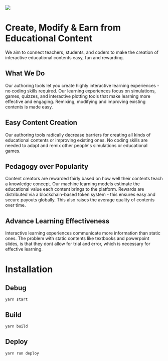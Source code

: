 ![](https://travis-ci.org/OasysFoundation/Oasys-Toolbox-React.svg?branch=master)

# Create, Modify & Earn from Educational Content

We aim to connect teachers, students, and coders to make the creation of interactive educational contents easy, fun and rewarding.

## What We Do
Our authoring tools let you create highly interactive learning experiences - no coding skills required. Our learning experiences focus on simulations, games, quizzes, and interactive plotting tools that make learning more effective and engaging. Remixing, modifying and improving existing contents is made easy.

## Easy Content Creation
Our authoring tools radically decrease barriers for creating all kinds of educational contents or improving existing ones. No coding skills are needed to adapt and remix other people's simulations or educational games.

## Pedagogy over Popularity
Content creators are rewarded fairly based on how well their contents teach a knowledge concept. Our machine learning models estimate the educational value each content brings to the platform. Rewards are distributed via a blockchain-based token system - this ensures easy and secure payouts globally. This also raises the average quality of contents over time.

## Advance Learning Effectiveness
Interactive learning experiences communicate more information than static ones. The problem with static contents like textbooks and powerpoint slides, is that they dont allow for trial and error, which is necessary for effective learning.

# Installation

## Debug
`yarn start`

## Build
`yarn build`

## Deploy
`yarn run deploy`
